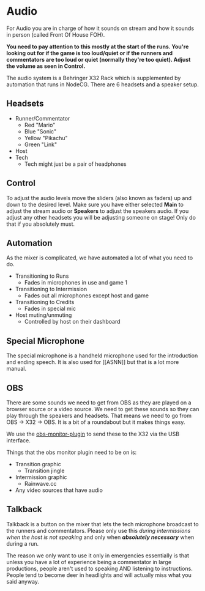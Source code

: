 # Audio

For Audio you are in charge of how it sounds on stream and how it sounds in person (called Front Of House FOH).

**You need to pay attention to this mostly at the start of the runs. You're looking out for if the game is too loud/quiet or if the runners and commentators are too loud or quiet (normally they're too quiet). Adjust the volume as seen in Control.**

The audio system is a Behringer X32 Rack which is supplemented by automation that runs in NodeCG. There are 6 headsets and a speaker setup.

## Headsets

- Runner/Commentator
  - Red "Mario"
  - Blue "Sonic"
  - Yellow "Pikachu"
  - Green "Link"
- Host
- Tech
  - Tech might just be a pair of headphones

## Control

To adjust the audio levels move the sliders (also known as faders) up and down to the desired level. Make sure you have either selected **Main** to adjust the stream audio or **Speakers** to adjust the speakers audio. If you adjust any other headsets you will be adjusting someone on stage! Only do that if you absolutely must.

## Automation

As the mixer is complicated, we have automated a lot of what you need to do.

- Transitioning to Runs
  - Fades in microphones in use and game 1
- Transitioning to Intermission
  - Fades out all microphones except host and game
- Transitioning to Credits
  - Fades in special mic
- Host muting/unmuting
  - Controlled by host on their dashboard

## Special Microphone

The special microphone is a handheld microphone used for the introduction and ending speech. It is also used for [[ASNN]] but that is a lot more manual.

## OBS

There are some sounds we need to get from OBS as they are played on a browser source or a video source. We need to get these sounds so they can play through the speakers and headsets. That means we need to go from OBS -> X32 -> OBS. It is a bit of a roundabout but it makes things easy.

We use the [obs-monitor-plugin](https://github.com/exeldro/obs-audio-monitor) to send these to the X32 via the USB interface.

Things that the obs monitor plugin need to be on is:

- Transition graphic
  - Transition jingle
- Intermission graphic
  - Rainwave.cc
- Any video sources that have audio

## Talkback

Talkback is a button on the mixer that lets the tech microphone broadcast to the runners and commentators. Please only use this *during intermissions when the host is not speaking* and only when ***absolutely necessary*** when during a run.

The reason we only want to use it only in emergencies essentially is that unless you have a lot of experience being a commentator in large productions, people aren't used to speaking AND listening to instructions. People tend to become deer in headlights and will actually miss what you said anyway.
